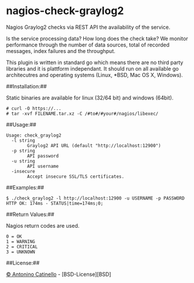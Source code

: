 nagios-check-graylog2
===

Nagios Graylog2 checks via REST API the availability of the service. 

Is the service processing data? How long does the check take? We monitor performance through the number of data sources, total of recorded messages, index failures and the throughput.

This plugin is written in standard go which means there are no third party libraries and it is plattform independant. It should run on all available go architecutres and operating systems (Linux, *BSD, Mac OS X, Windows).

##Installation:##

Static binaries are available for linux (32/64 bit) and windows (64bit).

    # curl -O https://...
    # tar -xvf FILENAME.tar.xz -C /#to#/#your#/nagios/libexec/

##Usage:##

    Usage: check_graylog2
      -l string
            Graylog2 API URL (default "http://localhost:12900")
      -p string
            API password
      -u string
            API username
      -insecure
            Accept insecure SSL/TLS certificates.

##Examples:##

    $ ./check_graylog2 -l http://localhost:12900 -u USERNAME -p PASSWORD
    HTTP OK: 174ms - STATUS|time=174ms;0;

##Return Values:##

Nagios return codes are used.

    0 = OK
    1 = WARNING
    2 = CRITICAL
    3 = UNKNOWN

##License:##

[&copy; Antonino Catinello][HOME] - [BSD-License][BSD]

[MIT]:https://github.com/catinello/nagios-check-graylog2/blob/master/LICENSE
[HOME]:http://antonino.catinello.eu
